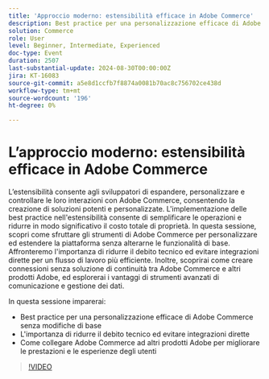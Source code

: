 ```yaml
---
title: 'Approccio moderno: estensibilità efficace in Adobe Commerce'
description: Best practice per una personalizzazione efficace di Adobe Commerce senza modifiche di base È importante ridurre il debito tecnico ed evitare integrazioni dirette Come collegare Adobe Commerce ad altri prodotti di Adobe per migliorare le prestazioni e le esperienze utente
solution: Commerce
role: User
level: Beginner, Intermediate, Experienced
doc-type: Event
duration: 2507
last-substantial-update: 2024-08-30T00:00:00Z
jira: KT-16083
source-git-commit: a5e8d1ccfb7f8874a0081b70ac8c756702ce438d
workflow-type: tm+mt
source-wordcount: '196'
ht-degree: 0%

---
```



# L’approccio moderno: estensibilità efficace in Adobe Commerce

L’estensibilità consente agli sviluppatori di espandere, personalizzare e controllare le loro interazioni con Adobe Commerce, consentendo la creazione di soluzioni potenti e personalizzate. L&#39;implementazione delle best practice nell&#39;estensibilità consente di semplificare le operazioni e ridurre in modo significativo il costo totale di proprietà. In questa sessione, scopri come sfruttare gli strumenti di Adobe Commerce per personalizzare ed estendere la piattaforma senza alterarne le funzionalità di base. Affronteremo l&#39;importanza di ridurre il debito tecnico ed evitare integrazioni dirette per un flusso di lavoro più efficiente. Inoltre, scoprirai come creare connessioni senza soluzione di continuità tra Adobe Commerce e altri prodotti Adobe, ed esplorerai i vantaggi di strumenti avanzati di comunicazione e gestione dei dati.

In questa sessione imparerai:

* Best practice per una personalizzazione efficace di Adobe Commerce senza modifiche di base
* L&#39;importanza di ridurre il debito tecnico ed evitare integrazioni dirette
* Come collegare Adobe Commerce ad altri prodotti Adobe per migliorare le prestazioni e le esperienze degli utenti

>[!VIDEO](https://video.tv.adobe.com/v/3433147/?learn=on)
